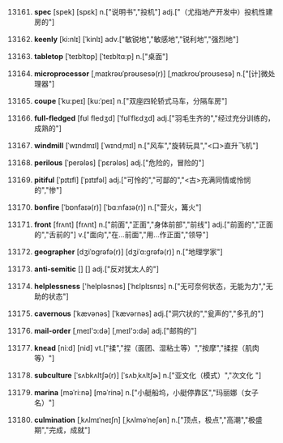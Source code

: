 13161. **spec**
[spek]  [spɛk]
n.["说明书","投机"]  adj.["（尤指地产开发中）投机性建房的"]  

13162. **keenly**
[ki:nlɪ]  [ˈkinlɪ]
adv.["敏锐地","敏感地","锐利地","强烈地"]  

13163. **tabletop**
[ˈteɪbltɒp]  [ˈteɪbltɑ:p]
n.["桌面"]  

13164. **microprocessor**
[ˌmaɪkrəʊˈprəʊsesə(r)]  [ˌmaɪkroʊˈproʊsesə]
n.["[计]微处理器"]  

13165. **coupe**
[ˈku:peɪ]  [ku:ˈpeɪ]
n.["双座四轮轿式马车，分隔车房"]  

13166. **full-fledged**
[fʊl fledʒd]  [ˈfʊlˈflɛdʒd]
adj.["羽毛生齐的","经过充分训练的，成熟的"]  

13167. **windmill**
[ˈwɪndmɪl]  [ˈwɪndˌmɪl]
n.["风车","旋转玩具","<口>直升飞机"]  

13168. **perilous**
[ˈperələs]  [ˈpɛrələs]
adj.["危险的，冒险的"]  

13169. **pitiful**
[ˈpɪtɪfl]  [ˈpɪtɪfəl]
adj.["可怜的","可鄙的","<古>充满同情或怜悯的","惨"]  

13170. **bonfire**
[ˈbɒnfaɪə(r)]  [ˈbɑ:nfaɪə(r)]
n.["营火，篝火"]  

13171. **front**
[frʌnt]  [frʌnt]
n.["前面","正面","身体前部","前线"]  adj.["前面的","正面的","舌前的"]  v.["面向","在…前面","用…作正面","领导"]  

13172. **geographer**
[dʒiˈɒgrəfə(r)]  [dʒiˈɑ:grəfə(r)]
n.["地理学家"]  

13173. **anti-semitic**
[]  []
adj.["反对犹太人的"]  

13174. **helplessness**
['helpləsnəs]  [ˈhɛlplɪsnɪs]
n.["无可奈何状态，无能为力","无助的状态"]  

13175. **cavernous**
[ˈkævənəs]  [ˈkævərnəs]
adj.["洞穴状的","瓮声的","多孔的"]  

13176. **mail-order**
[ˌmeɪl'ɔ:də]  [ˌmeɪl'ɔ:də]
adj.["邮购的"]  

13177. **knead**
[ni:d]  [nid]
vt.["揉","捏（面团、湿粘土等）","按摩","揉捏（肌肉等）"]  

13178. **subculture**
[ˈsʌbkʌltʃə(r)]  [ˈsʌbˌkʌltʃɚ]
n.["亚文化（模式）","次文化 "]  

13179. **marina**
[məˈri:nə]  [məˈrinə]
n.["小艇船坞，小艇停靠区","玛丽娜（女子名）"]  

13180. **culmination**
[ˌkʌlmɪˈneɪʃn]  [ˌkʌlməˈneʃən]
n.["顶点，极点","高潮","极盛期","完成，成就"]  

